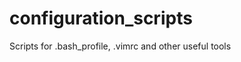 configuration_scripts
=====================

Scripts for .bash_profile, .vimrc and other useful tools